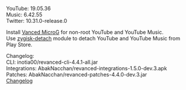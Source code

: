 YouTube: 19.05.36  
Music: 6.42.55  
Twitter: 10.31.0-release.0  

Install [Vanced MicroG](https://github.com/TeamVanced/VancedMicroG/releases) for non-root YouTube and YouTube Music.  
Use [zygisk-detach](https://github.com/j-hc/zygisk-detach) module to detach YouTube and YouTube Music from Play Store.  

Changelog:  
CLI: inotia00/revanced-cli-4.4.1-all.jar  
Integrations: AbakNacchan/revanced-integrations-1.5.0-dev.3.apk  
Patches: AbakNacchan/revanced-patches-4.4.0-dev.3.jar  
[Changelog](https://github.com/AbakNacchan/ReVanced-patches/releases/tag/vdev.3)  
